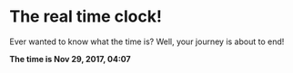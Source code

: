 # The real time clock!

Ever wanted to know what the time is? Well, your journey is about to end!

**The time is Nov 29, 2017, 04:07**